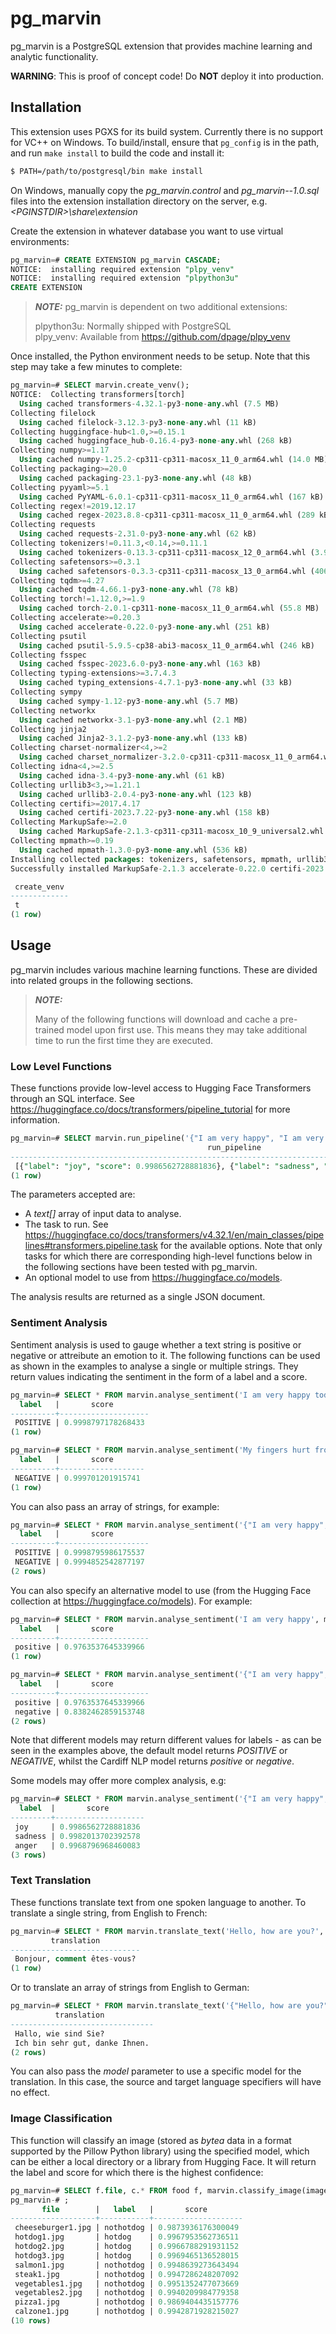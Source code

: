 # pg_marvin

pg_marvin is a PostgreSQL extension that provides machine learning and analytic functionality.

**WARNING**: This is proof of concept code! Do **NOT** deploy it into production.

## Installation

This extension uses PGXS for its build system. Currently there is no support
for VC++ on Windows. To build/install, ensure that `pg_config` is in the path,
and run `make install` to build the code and install it:

```bash
$ PATH=/path/to/postgresql/bin make install
```

On Windows, manually copy the *pg_marvin.control* and *pg_marvin--1.0.sql* files into the extension installation 
directory on the server, e.g. *\<PGINSTDIR\>\share\extension*

Create the extension in whatever database you want to use virtual environments:

```sql
pg_marvin=# CREATE EXTENSION pg_marvin CASCADE;
NOTICE:  installing required extension "plpy_venv"
NOTICE:  installing required extension "plpython3u"
CREATE EXTENSION
```

> **_NOTE:_** 
> pg_marvin is dependent on two additional extensions:
>
> plpython3u: Normally shipped with PostgreSQL<br>
> plpy_venv: Available from https://github.com/dpage/plpy_venv

Once installed, the Python environment needs to be setup. Note that this step may take a few minutes to complete:

```sql
pg_marvin=# SELECT marvin.create_venv();
NOTICE:  Collecting transformers[torch]
  Using cached transformers-4.32.1-py3-none-any.whl (7.5 MB)
Collecting filelock
  Using cached filelock-3.12.3-py3-none-any.whl (11 kB)
Collecting huggingface-hub<1.0,>=0.15.1
  Using cached huggingface_hub-0.16.4-py3-none-any.whl (268 kB)
Collecting numpy>=1.17
  Using cached numpy-1.25.2-cp311-cp311-macosx_11_0_arm64.whl (14.0 MB)
Collecting packaging>=20.0
  Using cached packaging-23.1-py3-none-any.whl (48 kB)
Collecting pyyaml>=5.1
  Using cached PyYAML-6.0.1-cp311-cp311-macosx_11_0_arm64.whl (167 kB)
Collecting regex!=2019.12.17
  Using cached regex-2023.8.8-cp311-cp311-macosx_11_0_arm64.whl (289 kB)
Collecting requests
  Using cached requests-2.31.0-py3-none-any.whl (62 kB)
Collecting tokenizers!=0.11.3,<0.14,>=0.11.1
  Using cached tokenizers-0.13.3-cp311-cp311-macosx_12_0_arm64.whl (3.9 MB)
Collecting safetensors>=0.3.1
  Using cached safetensors-0.3.3-cp311-cp311-macosx_13_0_arm64.whl (406 kB)
Collecting tqdm>=4.27
  Using cached tqdm-4.66.1-py3-none-any.whl (78 kB)
Collecting torch!=1.12.0,>=1.9
  Using cached torch-2.0.1-cp311-none-macosx_11_0_arm64.whl (55.8 MB)
Collecting accelerate>=0.20.3
  Using cached accelerate-0.22.0-py3-none-any.whl (251 kB)
Collecting psutil
  Using cached psutil-5.9.5-cp38-abi3-macosx_11_0_arm64.whl (246 kB)
Collecting fsspec
  Using cached fsspec-2023.6.0-py3-none-any.whl (163 kB)
Collecting typing-extensions>=3.7.4.3
  Using cached typing_extensions-4.7.1-py3-none-any.whl (33 kB)
Collecting sympy
  Using cached sympy-1.12-py3-none-any.whl (5.7 MB)
Collecting networkx
  Using cached networkx-3.1-py3-none-any.whl (2.1 MB)
Collecting jinja2
  Using cached Jinja2-3.1.2-py3-none-any.whl (133 kB)
Collecting charset-normalizer<4,>=2
  Using cached charset_normalizer-3.2.0-cp311-cp311-macosx_11_0_arm64.whl (122 kB)
Collecting idna<4,>=2.5
  Using cached idna-3.4-py3-none-any.whl (61 kB)
Collecting urllib3<3,>=1.21.1
  Using cached urllib3-2.0.4-py3-none-any.whl (123 kB)
Collecting certifi>=2017.4.17
  Using cached certifi-2023.7.22-py3-none-any.whl (158 kB)
Collecting MarkupSafe>=2.0
  Using cached MarkupSafe-2.1.3-cp311-cp311-macosx_10_9_universal2.whl (17 kB)
Collecting mpmath>=0.19
  Using cached mpmath-1.3.0-py3-none-any.whl (536 kB)
Installing collected packages: tokenizers, safetensors, mpmath, urllib3, typing-extensions, tqdm, sympy, regex, pyyaml, psutil, packaging, numpy, networkx, MarkupSafe, idna, fsspec, filelock, charset-normalizer, certifi, requests, jinja2, torch, huggingface-hub, transformers, accelerate
Successfully installed MarkupSafe-2.1.3 accelerate-0.22.0 certifi-2023.7.22 charset-normalizer-3.2.0 filelock-3.12.3 fsspec-2023.6.0 huggingface-hub-0.16.4 idna-3.4 jinja2-3.1.2 mpmath-1.3.0 networkx-3.1 numpy-1.25.2 packaging-23.1 psutil-5.9.5 pyyaml-6.0.1 regex-2023.8.8 requests-2.31.0 safetensors-0.3.3 sympy-1.12 tokenizers-0.13.3 torch-2.0.1 tqdm-4.66.1 transformers-4.32.1 typing-extensions-4.7.1 urllib3-2.0.4

 create_venv 
-------------
 t
(1 row)
```


## Usage

pg_marvin includes various machine learning functions. These are divided into related groups in the following sections.

> **_NOTE:_** 
>
> Many of the following functions will download and cache a pre-trained model upon first use. This means they may take
> additional time to run the first time they are executed.

### Low Level Functions

These functions provide low-level access to Hugging Face Transformers through an SQL interface. See
https://huggingface.co/docs/transformers/pipeline_tutorial for more information.

```sql
pg_marvin=# SELECT marvin.run_pipeline('{"I am very happy", "I am very sad"}'::text[], 'sentiment-analysis', model => 'bhadresh-savani/distilbert-base-uncased-emotion');
                                            run_pipeline                                            
----------------------------------------------------------------------------------------------------
 [{"label": "joy", "score": 0.9986562728881836}, {"label": "sadness", "score": 0.9982013702392578}]
(1 row)
```

The parameters accepted are:

* A *text[]* array of input data to analyse.
* The task to run. See https://huggingface.co/docs/transformers/v4.32.1/en/main_classes/pipelines#transformers.pipeline.task
  for the available options. Note that only tasks for which there are corresponding high-level functions below in the
  following sections have been tested with pg_marvin.
* An optional model to use from https://huggingface.co/models.

The analysis results are returned as a single JSON document.

### Sentiment Analysis

Sentiment analysis is used to gauge whether a text string is positive or negative or attreibute an emotion to it. The 
following functions can be used as shown in the examples to analyse a single or multiple strings. They return values 
indicating the sentiment in the form of a label and a score.

```sql
pg_marvin=# SELECT * FROM marvin.analyse_sentiment('I am very happy today');
  label   |       score        
----------+--------------------
 POSITIVE | 0.9998797178268433
(1 row)

pg_marvin=# SELECT * FROM marvin.analyse_sentiment('My fingers hurt from all the typing today.');
  label   |       score       
----------+-------------------
 NEGATIVE | 0.999701201915741
(1 row)
```

You can also pass an array of strings, for example:

```sql
pg_marvin=# SELECT * FROM marvin.analyse_sentiment('{"I am very happy", "I am very sad"}'::text[]);
  label   |       score        
----------+--------------------
 POSITIVE | 0.9998795986175537
 NEGATIVE | 0.9994852542877197
(2 rows)
```

You can also specify an alternative model to use (from the Hugging Face collection at https://huggingface.co/models).
For example:

```sql
pg_marvin=# SELECT * FROM marvin.analyse_sentiment('I am very happy', model => 'cardiffnlp/twitter-roberta-base-sentiment-latest');
  label   |       score        
----------+--------------------
 positive | 0.9763537645339966
(1 row)

pg_marvin=# SELECT * FROM marvin.analyse_sentiment('{"I am very happy", "I am very sad"}'::text[], model => 'cardiffnlp/twitter-roberta-base-sentiment-latest'); 
  label   |       score        
----------+--------------------
 positive | 0.9763537645339966
 negative | 0.8382462859153748
(2 rows)
```

Note that different models may return different values for labels - as can be seen in the examples above, the default
model returns *POSITIVE* or *NEGATIVE*, whilst the Cardiff NLP model returns *positive* or *negative*.

Some models may offer more complex analysis, e.g:

```sql
pg_marvin=# SELECT * FROM marvin.analyse_sentiment('{"I am very happy", "I am very sad", "I am outraged!"}'::text[], model => 'bhadresh-savani/distilbert-base-uncased-emotion');
  label  |       score        
---------+--------------------
 joy     | 0.9986562728881836
 sadness | 0.9982013702392578
 anger   | 0.9968796968460083
(3 rows)
```

### Text Translation

These functions translate text from one spoken language to another. To translate a single string, from English to 
French:

```sql
pg_marvin=# SELECT * FROM marvin.translate_text('Hello, how are you?', 'en', 'fr');
         translation         
-----------------------------
 Bonjour, comment êtes-vous?
(1 row)
```

Or to translate an array of strings from English to German:

```sql
pg_marvin=# SELECT * FROM marvin.translate_text('{"Hello, how are you?", "I am very well, thank you."}'::text[], 'en', 'de');
          translation           
--------------------------------
 Hallo, wie sind Sie?
 Ich bin sehr gut, danke Ihnen.
(2 rows)
```

You can also pass the *model* parameter to use a specific model for the translation. In this case, the source and
target language specifiers will have no effect. 

### Image Classification

This function will classify an image (stored as *bytea* data in a format supported by the Pillow Python library) using
the specified model, which can be either a local directory or a library from Hugging Face. It will return the label and
score for which there is the highest confidence:

```sql
pg_marvin=# SELECT f.file, c.* FROM food f, marvin.classify_image(image, model => '/path/to/hotdog-not-hotdog') AS c 
pg_marvin-# ;
       file        |   label   |       score        
-------------------+-----------+--------------------
 cheeseburger1.jpg | nothotdog | 0.9873936176300049
 hotdog1.jpg       | hotdog    | 0.9967953562736511
 hotdog2.jpg       | hotdog    | 0.9966788291931152
 hotdog3.jpg       | hotdog    | 0.9969465136528015
 salmon1.jpg       | nothotdog | 0.9948639273643494
 steak1.jpg        | nothotdog | 0.9947286248207092
 vegetables1.jpg   | nothotdog | 0.9951352477073669
 vegetables2.jpg   | nothotdog | 0.9940209984779358
 pizza1.jpg        | nothotdog | 0.9869404435157776
 calzone1.jpg      | nothotdog | 0.9942871928215027
(10 rows)
```
